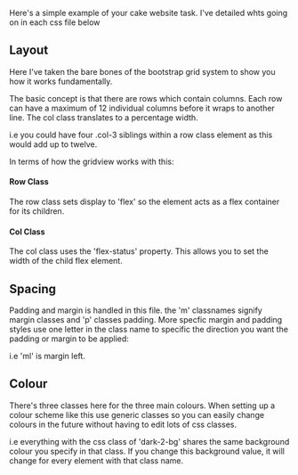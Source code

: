 Here's a simple example of your cake website task. I've detailed whts going on in each css file below


## Layout

Here I've taken the bare bones of the bootstrap grid system to show you how it works fundamentally. 

The basic concept is that there are rows which contain columns. Each row can have a maximum of 12 individual columns before it wraps to another line. The col class translates to a percentage width.

i.e you could have four .col-3 siblings within a row class element as this would add up to twelve.

In terms of how the gridview works with this:
 
 #### Row Class
The row class sets display to 'flex' so the element acts as a flex container for its children.
 
 #### Col Class
The col class uses the 'flex-status' property. This allows you to set the width of the child flex element.
 
 
## Spacing

Padding and margin is handled in this file. the 'm' classnames signify margin classes and 'p' classes padding.
More specfic margin and padding styles use one letter in the class name to specific the direction you want the padding or margin to be applied: 
 
i.e 'ml' is margin left.


## Colour

There's three classes here for the three main colours. When setting up a colour scheme like this use generic classes so you can easily change colours in the future without having to edit lots of css classes.

i.e everything with the css class of 'dark-2-bg' shares the same background colour you specify in that class. If you change this background value, it will change for every element with that class name.
